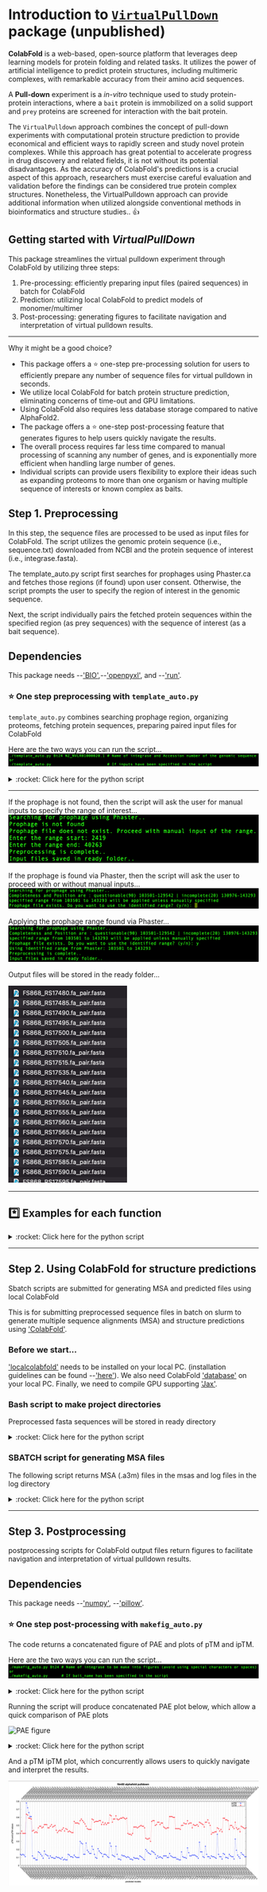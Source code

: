 # Introduction to [`VirtualPullDown`](https://github.com/heeropang/VirtualPullDown/tree/main) package (unpublished)
<!-- What is this for? -->
**ColabFold** is a web-based, open-source platform that leverages deep learning models for protein folding and related tasks. It utilizes the power of artificial intelligence to predict protein structures, including multimeric complexes, with remarkable accuracy from their amino acid sequences. 

A **Pull-down** experiment is a *in-vitro* technique used to study protein-protein interactions, where a `bait` protein is immobilized on a solid support and `prey` proteins are screened for interaction with the bait protein. 

The `VirtualPulldown` approach combines the concept of pull-down experiments with computational protein structure prediction to provide economical and efficient ways to rapidly screen and study novel protein complexes. While this approach has great potential to accelerate progress in drug discovery and related fields, it is not without its potential disadvantages. As the accuracy of ColabFold's predictions is a crucial aspect of this approach, researchers must exercise careful evaluation and validation before the findings can be considered true protein complex structures. Nonetheless, the VirtualPulldown approach can provide additional information when utilized alongside conventional methods in bioinformatics and structure studies.. :thumbsup:

## Getting started with *VirtualPullDown*
This package streamlines the virtual pulldown experiment through ColabFold by utilizing three steps:
1.  Pre-processing: efficiently preparing input files (paired sequences) in batch for ColabFold
2.  Prediction: utilizing local ColabFold to predict models of monomer/multimer
3.  Post-processing: generating figures to facilitate navigation and interpretation of virtual pulldown results.
------------------
Why it might be a good choice?
<!-- Why it might be a good choice? -->
* This package offers a :star: one-step pre-processing solution for users to efficiently prepare any number of sequence files for virtual pulldown in seconds. 
* We utilize local ColabFold for batch protein structure prediction, eliminating concerns of time-out and GPU limitations. 
* Using ColabFold also requires less database storage compared to native AlphaFold2.
* The package offers a :star: one-step post-processing feature that generates figures to help users quickly navigate the results. 
* The overall process requires far less time compared to manual processing of scanning any number of genes, and is exponentially more efficient when handling large number of genes.
* Individual scripts can provide users flexibility to explore their ideas such as expanding proteoms to more than one organism or having multiple sequence of interests or known complex as baits.   

## Step 1. Preprocessing
In this step, the sequence files are processed to be used as input files for ColabFold. The script utilizes the genomic protein sequence (i.e., sequence.txt) downloaded from NCBI and the protein sequence of interest (i.e., integrase.fasta).

The template_auto.py script first searches for prophages using Phaster.ca and fetches those regions (if found) upon user consent. Otherwise, the script prompts the user to specify the region of interest in the genomic sequence.

Next, the script individually pairs the fetched protein sequences within the specified region (as prey sequences) with the sequence of interest (as a bait sequence).

## Dependencies

This package needs --['BIO'](https://biopython.org),--['openpyxl'](https://foss.heptapod.net/openpyxl/openpyxl), and --['run'](https://github.com/heeropang/VirtualPullDown/tree/main/preprocessing/run).  

### :star: One step preprocessing with `template_auto.py`
`template_auto.py` combines searching prophage region, organizing proteoms, fetching protein sequences, preparing paired input files for ColabFold

Here are the two ways you can run the script...
![example](./preprocessing/figures/command_template_auto.png)

<details>
   <summary> :rocket: Click here for the python script </summary>
   
   ```Python
   #!/usr/bin/env python
   """
   Usage:        ./template_auto.py
   Author:       Heewhan Shin
   Author_email: hshin40@gmail.com
   Date:         April 25, 2023
   Description:  This script identifies prophages (if any) then produces paired input sequence files for multimer predictions using localcolabfold.
   """ 
   from run import create_mastertable, identify_prophage_region, filter_prey_sequences, combine_pairwise_batch
   import subprocess
   import glob
   import os
   import sys
   import argparse
 
   ## Specify inputs
   ###########################################################
   path            = "./"                  #Working directory
   filename        = 'sequence'            #Genomic sequence
   prey_size_limit = 400                   #Residue size
   bait_name       = 'Bt24'                #Name of integrase
   accession_number= 'NZ_NVLR01000020.1'
   ###########################################################

   parser = argparse.ArgumentParser(description='Identify prophages and prepare input sequence files for multimer predictions using localcolabfold')
   parser.add_argument('bait_name_given', metavar='bait_name_given', type=str, nargs='?', default=None, help='Name of integrase')
   parser.add_argument('accession_number_given', metavar='accession_number_given', type=str, nargs='?', default=None, help='Accession number of the genomic sequence')
   args = parser.parse_args()

   if args.bait_name_given and args.accession_number_given:
       bait_name = args.bait_name_given
       accession_number = args.accession_number_given
       print(f"Name of integrase: {args.bait_name_given}")
       print(f"Accession number of the genomic sequence: {args.accession_number_given}")
   else:
       bait_name = bait_name
       accession_number = accession_number
       print("No arguments provided...")
       print("Using the following inputs found in the script...")
       print(f"Name of integrase: {bait_name}")
       print(f"Accession number of the genomic sequence: {accession_number}")
 
   ## Checking prerequisite files
   if not os.path.isfile("%s.txt"%(filename)):
       print("Error: please check if the genomic sequence is saved in the directory")
       exit(1)
   if not os.path.isfile("%s.fasta"%(bait_name)):
       print("Error: %s.fasta does not exist\n"%(bait_name))
       exit(1)
   if not os.path.isfile("%s_bait_truncated.fasta"%(bait_name)):
       print("Error: %s_bait_truncated.fasta does not exist\n"%(bait_name))
       exit(1)
 
   ## Fixing the genomic sequence formatting issue if it exists
   sed_cmd = "sed -e 's/\[db_xref=[^]]*\] //g' sequence.txt >sequence_check.txt"
   subprocess.call(sed_cmd, shell=True)
      
   ## Preparing subdirectories
   subprocess.call("mkdir fa ready", shell=True)
   subprocess.call("rm fa/*", stdout=subprocess.DEVNULL, stderr=subprocess.DEVNULL, shell=True)
   subprocess.call("rm ready/*", stdout=subprocess.DEVNULL, stderr=subprocess.DEVNULL, shell=True)
   range           = 'range.txt'
   filenames       = sorted(glob.glob("./fa/"+"*.fa"))
   
   ## create mastertable
   create_mastertable(path, filename, prey_size_limit, bait_name)
   subprocess.call("echo Searching for prophage using Phaster..\n", shell=True)
   
   ## Search prophage
   identify_prophage_region(accession_number)
   
   if os.path.isfile(range):
       user_input = input("Regions of prophages identified. Do you want to use the identified range? (y/n): ")
       if user_input.lower() == "y":
           with open(range, 'r') as f:
               filter_start, filter_end= f.readline().strip().split()
               filter_start    = int(filter_start)
               filter_end      = int(filter_end)
               print("Using the identified range from Phaster: %d to %d"%(filter_start, filter_end))
       elif user_input.lower()=="n":
           print("Proceed with manual input of the range.")
           filter_start = int(input("Enter the range start: "))
           filter_end   = int(input("Enter the range end: "))
       else:
           print("Invalid input. Please enter 'y or 'no'.")
           exit(1)
   else:
       print("Prophages not identified. Proceed with manual input of the range.")
       filter_start = int(input("Enter the range start: "))
       filter_end   = int(input("Enter the range end: "))
      
   # Filter prey sequences
   filter_prey_sequences(path, filename, prey_size_limit, bait_name, filter_start, filter_end)
   subprocess.call("mv ./*.fa fa/", shell=True)
      
   combine_pairwise_batch(path, filenames, bait_name)
   subprocess.call("mv fa/*.fasta ready/", shell=True)
   subprocess.call("echo Preprocessing is complete..\n", shell=True)
   subprocess.call("echo Input files saved in ready folder..\n", shell=True)
   ```
</details>

------------------

If the prophage is not found, then the script will ask the user for manual inputs to specify the range of interest...
![if prophage not found](./preprocessing/figures/manual_input.png)

If the prophage is found via Phaster, then the script will ask the user to proceed with or without manual inputs...
![if prophage found](./preprocessing/figures/yn_input.png)

Applying the prophage range found via Phaster...
![Applying the range](./preprocessing/figures/automatic_input.png)

Output files will be stored in the ready folder...

![example](./preprocessing/figures/output_template_auto.png)

--------------------------------------------
## :asterisk: Examples for each function
<details>
   <summary> :rocket: Click here for the python script </summary>
   ### Search for prophage

   The following code snippet search for prophage using --['phaster'](https://phaster.ca/)'s URLAPI with genomic sequence's accession code.  

   ```Python
   from run import identify_prophage_region
   import re
   import subprocess
   import sys
   from Bio import SeqIO
   from os.path import join
   from openpyxl import Workbook
   path            = "./"                  #Working directory
   filename        = 'sequence'            #Genomic sequence
   prey_size_limit = 400                   #Residue size
   bait_name       = 'Sa34'                #Name of integrase
   accession_number= 'NZ_FJQW01000022.1'
   identify_prophage_region(accession_number)
   ```
   ### Create a master table to naviagate gene information

   The method create_mastertable returns a master table in the form of an Excel file (mastertable.xlsx) containing locus_tag, gene description, gene size, and location information. The following code snippet shows how to generate the master table using create_mastertable.

   ```Python
   # Create a master table ...
   from run import create_mastertable 
   path            = "./"                  #Working directory
   filename        = 'sequence'            #Genomic sequence
   prey_size_limit = 400                   #Residue size
   bait_name       = 'Sa34'                #Name of integrase
   create_mastertable(path, filename, prey_size_limit, bait_name)
   ```

   A master table keeps gene information.

   ![Master table](./preprocessing/figures/mastertable.png)

   ### Apply the range of interest 
   The method `filter_prey_sequences` applies identified prophage or user-specified range and returns a filtered.xlsx table, gene sequences.
   The following example show how to achieve it using filter_prey_sequences

   ```Python
   # Fetch sequences to screen
   from run import filter_prey_sequences
   path            = "./"                  #Working directory
   filename        = 'sequence'            #Genomic sequence
   prey_size_limit = 400                   #Residue size
   bait_name       = 'Sa34'                #Name of integrase
   filter_start    = 36108        
   filter_end      = 57723   
   filter_prey_sequences(path, filename, prey_size_limit, bait_name, filter_start, filter_end)
   ```
   A filtered table keeps track of which sequences are fetched and skipped.
   ![Filtered table](./figures/filtered.png)

   ### Pair sequences to be screened to the sequence of interest
   The method `combine_pairwise_batch` returns paired sequences in fasta format (seq1:seq2, seq1:seq3,...,seq1:seqn) to to be used as input files for ColabFold.
   The following example show how to achieve it using combine_pairwise_batch

   ```Python
   # Pairing sequences
   from run import combine_pairwise_batch
   path            = "./"                  #Working directory
   filenames       = sorted(glob.glob("./fa/"+"*.fa"))
   bait_name       = 'Sa34'                #Name of integrase
   combine_pairwise_batch(path, filenames, bait_name)
   ```
</details>

-----------------------------------------------------------------------------------

## Step 2. Using ColabFold for structure predictions
Sbatch scripts are submitted for generating MSA and predicted files using local ColabFold
<!-- What is this for? --> 
This is for submitting preprocessed sequence files in batch on slurm to generate multiple sequence alignments (MSA) and structure predictions using ['ColabFold'](https://github.com/sokrypton/ColabFold). 

### Before we start...
['localcolabfold'](https://github.com/YoshitakaMo/localcolabfold) needs to be installed on your local PC. 
(installation guidelines can be found --['here'](https://github.com/YoshitakaMo/localcolabfold)).
We also need ColabFold ['database'](https://colabfold.mmseqs.com/) on your local PC.
Finally, we need to compile GPU supporting ['Jax'](https://github.com/markusschmitt/vmc_jax/blob/master/documentation/readme/compile_jax_on_cluster.md).

### Bash script to make project directories
Preprocessed fasta sequences will be stored in ready directory
<details>
   <summary> :rocket: Click here for the python script </summary>
   ```Bash
   #!/bin/bash
   echo "setting up directories for $1 integrase"
   echo "copy and paste the following line for rsync"
   echo "rsync -auvz * heewhan@midway3.rcc.uchicago.edu:/beagle3/price/top_search/$1/ready"
   mkdir $1 
   cd $1
   mkdir ready msas predictions log
   ```
</details>

### SBATCH script for generating MSA files
The following script returns MSA (.a3m) files in the msas and log files in the log directory
<details>
   <summary> :rocket: Click here for the python script </summary>
   ```Bash
   #!/bin/bash
   #SBATCH --job-name=msa_search
   #SBATCH --account=pi-price
   #SBATCH -c 4                                 # Requested cores
   #SBATCH --time=42:00:00                    # Runtime in D-HH:MM format
   #SBATCH --partition=beagle3                    # Partition to run in
   #SBATCH --mem=128GB                           # Requested Memory
   #SBATCH -o ./log/search.out                          
   #SBATCH -e ./log/search.err                        

   module load gcc/10.2.0 cuda/11.2
   source ~/.bash_profile

   colabfold_search --db-load-mode 0 \
   --mmseqs mmseqs \
   --use-env 1 \
   --use-templates 0 \
   --threads 3 \
   ready /software/colabfold-data msas
   ```
</details>

### SBATCH script for structure predictions
The following script returns predicted output files in the predictions and log files in the log directory

<details>
   <summary> :rocket: Click me</summary>
   ```Bash
   #!/bin/bash
   #SBATCH --job-name=Predict
   #SBATCH --account=pi-price
   #SBATCH --partition=beagle3
   #SBATCH --nodes=1
   #SBATCH --time=12:00:00
   #SBATCH --ntasks-per-node=1
   #SBATCH --cpus-per-task=8
   #SBATCH --gres=gpu:2
   #SBATCH --constraint=a100
   #SBATCH --mem=48G
   #SBATCH --output=./log/predict.out
   #SBATCH --error=./log/predict.err

   #module load alphafold/2.2.0 cuda/11.3
   module load cuda/11.5
   cd $SLURM_SUBMIT_DIR
   
   echo "GPUs available: $CUDA_VISIBLE_DEVICES"
   echo "CPU cores: $SLURM_CPUS_PER_TASK"
   
   nvidia-smi
   
   colabfold_batch --use-gpu-relax --num-recycle 5 --num-models 5 msas predictions
   ```
</details>

----------------------------------------------------
<!-- What is this for? -->

## Step 3. Postprocessing 
postprocessing scripts for ColabFold output files return figures to facilitate navigation and interpretation of virtual pulldown results.
## Dependencies
This package needs --['numpy'](https://numpy.org/), --['pillow'](https://pillow.readthedocs.io/en/stable/).

### :star: One step post-processing with `makefig_auto.py`
The code returns a concatenated figure of PAE and plots of pTM and ipTM.

Here are the two ways you can run the script...
![example](./postprocessing/figures/command_makefig_auto.png)
<details>
   <summary> :rocket: Click here for the python script </summary>
   ```Python
   #!/usr/bin/env python
   """
   Usage:        ./makefig_auto.py
   Author:       Heewhan Shin
   Author_email: hshin40@gmail.com
   Date:         April 28, 2023
   Description:  This script extracts pTM and ipTM values from output files and produces a scatter plot and concatenate all PAE plots.
   """
   from run import concatenate_images, plot_ptm_iptm, convert_to_pdf, rename_files
   import subprocess
   import os
   import argparse

   ## Specify inputs
   ###########################################################
   path            = "./"                  #Working directory
   bait_name       = 'Bt24'                #Name of integrase
   title_offset    = 2                     #Change number to adjust location of the title
   f_width         = 12                    #Figure width
   f_height        = 5                     #Figure height
   fontsize        = 10                    #Decrease the font and figure sizes or margins to fit a plot in a white space 
   margin_top      = 10                    
   margin_bot      = 10 
   margin_left     = 10
   margin_right    = 10
   key_position    = 'left'                # right, left, topleft, topright..etc
   ###########################################################

   parser = argparse.ArgumentParser(description='Generate pTM and ipTM plot and concatenated PAE figure')
   parser.add_argument('bait_name_given', metavar='bait_name_given', type=str, nargs='?', default=None, help='Name of integrase')
   args = parser.parse_args()

   if args.bait_name_given is not None:
       bait_name = args.bait_name_given
       print(f"Making figures using the name provided: {bait_name}")
   else:
       print("No arguments provided...")
       print("Using the following inputs found in the script...")
       print(f"Name of integrase: {bait_name}")
   
   rename_files(path)

figures=['%s.eps'%(bait_name),'%s_pae.png'%(bait_name)]

   if os.path.isfile("%s_pae.png"%(bait_name)):
       print("Concatenated %s_pae figure already exists.."%(bait_name))
       print("Stopping process. Please check the figure..")
       exit(1)

   ##making PAE plots
   result = concatenate_images(path)
   result.save('%s_pae.png'%(bait_name))

   subprocess.call("echo pae plots are concatenated...", shell=True)
   subprocess.call("echo plotting pTM and iPTM values...\n", shell=True)

   ##plotting ptm and iptm data
   plot_ptm_iptm(bait_name, title_offset, path, f_width, f_height, fontsize, margin_top, margin_bot, margin_left, margin_right, key_position)
   subprocess.call("echo pTM, iPTM values are plotted...\n", shell=True)
   subprocess.call("echo converting eps to pdf...",shell=True)

   ##converting figures to pdf
   convert_to_pdf(figures)
   ```
</details>

Output files are stored in the ready folder...
![example](./postprocessing/figures/prompt_makefig_auto.png)

--------------------------------------

## :asterisk: Examples for each function
<details>
   <summary> :rocket: Click here for the python script </summary>

   ### Renaming output files to locus_tag
   a python script to rename output files from ColabFold
   ```Python
   #!/usr/bin/env python3
   # -*- coding: utf-8 -*-
   import os

   new_names=[]

   # Directory containing the files
   path = "./"

   # Get a list of files in the directory
   files = os.listdir(path)
   ##
   # Filter the files to get only the ones with .a3m extension
   a3m_files = sorted([f for f in files if f.endswith(".a3m")])
   a3m_files = sorted(a3m_files, key=lambda x: int(x.split(".")[0]))
   for a3m_file in a3m_files:
       with open(a3m_file, "r") as f:
           lines=f.readlines()
           second_line =lines[1]
           new_names.append(second_line.split( )[1])
   
   # Iterate over the a3m files and rename the corresponding files with the new names
   name_dict = {}
   for a3m_file, new_file in zip(a3m_files, new_names):
       keyword = a3m_file.split(".")[0] + '_'
       name_dict[keyword] = new_file
   for file in files:
       # check if file starts with any of the keys in name_dict
       for key in name_dict.keys():
           if file.startswith(key):
               new_filename = file.replace(key, name_dict[key]+'_',1)
               #rename
               os.rename(os.path.join(path, file), os.path.join(path, new_filename))
               break
   ```
   ### Concetanate PAE plots
   
   The following code snippet concatenate all PAE plots in the project directory and returns one figure.  
   
   ```Python
   #!/usr/bin/env python3
   # -*- coding: utf-8 -*-

   import glob
   from PIL import Image, ImageDraw, ImageFont
   import os

   def concatenate_images(folder_path, title_font_size=16):
       # Get all PNG files in the directory
       image_files = glob.glob(f'{folder_path}/*.png')
   
       # Open all images
       images = [Image.open(img) for img in image_files]
   
       # Get dimensions of the first image
       width, height = images[0].size
   
       # Create a new image with the same width and the combined height of all images
       result = Image.new('RGB', (width, height * len(images)), color='white')
   
       # Paste each image into the result image vertically
       for i, img in enumerate(images):
           result.paste(img, (0, i * height))
   
       # Add a title to each image
       title_font = ImageFont.load_default()
       draw = ImageDraw.Draw(result)
       title_font_size = 24
       for i, img_file in enumerate(image_files):
           label = os.path.basename(img_file)
           label_width, label_height = draw.textsize(label, font=title_font)
           draw.text((0, i * height), label, font=title_font, fill=(0, 0, 0))
   
       return result
   
   folder_path = './'
   result = concatenate_images(folder_path)
   result.save('result.png')
   ```
</details>

Running the script will produce concatenated PAE plot below, which allow a quick comparison of PAE plots

![PAE figure](./postprocessing/figures/Nm60_pae.png)

<details>
   <summary> :rocket: Click here for the python script </summary>
   ### Plot pTM and ipTM values

   The method `plot_ptm_iptm` fetches pTM and ipTM values from json files of ColabFold output and use gnuplot to plot the values.

   ```Python
   #!/usr/bin/env python3
   # -*- coding: utf-8 -*-
   import json
   import subprocess
   import numpy as np
   import glob

   #This script will extract pTM, ipTM from *_seed_000.json files and plot them to compare between files
   ########################################
   bait_name    ='Se37'
   title_offset = 2
   folder_path  ='.'
   f_width      = 12 #figure width
   f_height     = 5  #figure height
   fontsize     = 10
   margin_top   = 10
   margin_bot   = 10
   margin_left  = 10
   margin_right = 11
   key_position = 'left'
   ########################################
   ptms=[]
   iptms=[]
   pae_data=[]
   gnu_data=[]
   json_files = glob.glob(f'{folder_path}/*_seed_000.json')
   for json_file in sorted(json_files):
       with open (json_file) as f:
           data=json.load(f)
           ptms.append(data['ptm'])
           iptms.append(data['iptm'])

   for i, p, ip in zip(sorted(json_files), ptms, iptms):
       pae_data.append(\
   f"{i.split('.fa_pair_scores_rank')[0][2:]+'_'+i.split('.fa_pair_scores_rank_00')[1][:1]} {p:.2f} {ip:.2f}")
   
   for data in pae_data:
       gnu_data.append(data.replace('_','.'))

   # Plot the graph using gnuplot
   with open('%s.gp'%(bait_name), 'w') as f:
       # Define the plot settings
       f.write('set term x11\n')
       f.write('set tmargin %d\n'%(margin_top))
       f.write('set bmargin %d\n'%(margin_bot))
       f.write('set lmargin %d\n'%(margin_left))
       f.write('set rmargin %d\n'%(margin_right))
       f.write('set title "%s alphafold pulldown" font "Helvetica-Bold, 18" offset 0,%d \n'%(bait_name,title_offset))
       f.write('set xlabel "predicted models"\n')
       f.write('set ylabel "pTM and ipTM values"\n')
       f.write('set key %s\n'%(key_position))
       f.write('set xtics rotate by -45\n')
       f.write('set key box lt -1 lw 2\n')
       f.write('set x2tics out\n')
       f.write('set x2tics rotate by 45\n')
       f.write('set grid xtics\n')
       f.write('set grid x2tics\n')
       f.write('set terminal postscript eps enhanced color solid "Helvetica" %d size %d,%d\n'%(fontsize, f_width, f_height))
       f.write('set output "%s.eps"\n'%(bait_name))
       # Plot the data
       f.write('plot "-" u 1:3:4:xticlabels(2) w p pt 7 lc rgb "red" notitle, "-" u 1:3:4:x2ticlabel(2) w p pt 7 lc rgb "red" notitle, "-" u 1:4 w lp pt 7 lc rgb "blue" t "ipTM", "-" u 1:3 w lp pt 7 lc rgb "red" t "pTM" \n')
    
       for i in range(0,len(gnu_data),2):
           f.write('{} {}\n'.format(i+1,gnu_data[i]))
       f.write('e\n')
       for i in range(1,len(gnu_data),2): 
           f.write('{} {}\n'.format(i+1,gnu_data[i]))
       f.write('e\n')
       for i in range(len(gnu_data)):
           f.write('{} {}\n'.format(i+1,gnu_data[i]))
       f.write('e\n')
       for i in range(len(gnu_data)):
           f.write('{} {}\n'.format(i+1,gnu_data[i]))
       f.write('e\n')
   # Call gnuplot to create the graph
   subprocess.call(['gnuplot', '%s.gp'%(bait_name)])
   ```
</details>

And a pTM ipTM plot, which concurrently allows users to quickly navigate and interpret the results. 

![pTM and ipTM plot](./postprocessing/figures/Nm60.png)


